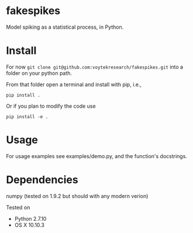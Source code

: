 # fakespikes
Model spiking as a statistical process, in Python.

# Install
For now `git clone git@github.com:voytekresearch/fakespikes.git` into a folder on your python path. 

From that folder open a terminal and install with pip, i.e.,

`pip install .`

Or if you plan to modify the code use

`pip install -e .`

# Usage
For usage examples see examples/demo.py, and the function's docstrings.

# Dependencies
numpy (tested on 1.9.2 but should with any modern verion)

Tested on
- Python 2.7.10
- OS X 10.10.3
